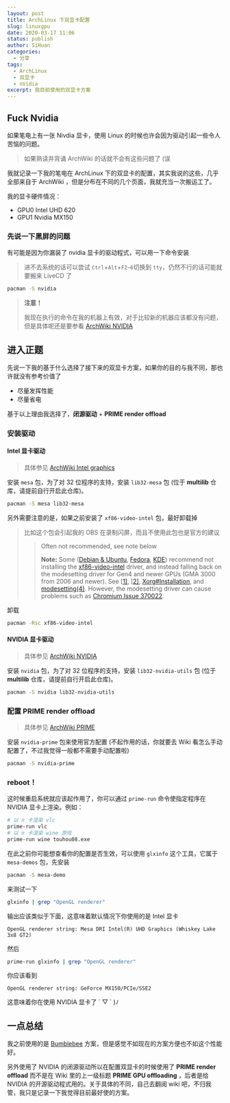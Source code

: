 ```yaml
---
layout: post
title: ArchLinux 下双显卡配置
slug: linuxgpu
date: 2020-03-17 11:06
status: publish
author: SiHuan
categories: 
  - 分享
tags: 
  - ArchLinux
  - 双显卡
  - nVidia
excerpt: 我目前使用的双显卡方案
---
```


## Fuck Nvidia

如果笔电上有一张 Nivdia 显卡，使用 Linux 的时候也许会因为驱动引起一些令人苦恼的问题。

> 如果熟读并背诵 ArchWiki 的话就不会有这些问题了  (误

我就记录一下我的笔电在 ArchLinux 下的双显卡的配置，其实我说的这些，几乎全部来自于 ArchWiki ，但是分布在不同的几个页面，我就充当一次搬运工了。

我的显卡硬件情况：

- GPU0 Intel UHD 620
- GPU1 Nvidia MX150


### 先说一下黑屏的问题

有可能是因为你漏装了 nvidia 显卡的驱动程式，可以用一下命令安装 

> 进不去系统的话可以尝试 `Ctrl`+`Alt`+`F2~6`切换到 `tty`，仍然不行的话可能就要搬来 LiveCD 了

```bash
pacman -S nvidia
```

> **注意！**
>
> 我现在执行的命令在我的机器上有效，对于比较新的机器应该都没有问题，但是具体呢还是要参看 [ArchWiki NVIDIA](https://wiki.archlinux.org/index.php/NVIDIA#Installation)



## 进入正题

先说一下我的基于什么选择了接下来的双显卡方案，如果你的目的与我不同，那也许就没有参考价值了

- 尽量发挥性能
- 尽量省电

基于以上理由我选择了，**闭源驱动** + **PRIME render offload**

### 安装驱动

#### Intel 显卡驱动

> 具体参见 [ArchWiki Intel graphics](https://wiki.archlinux.org/index.php/Intel_graphics)

安装 `mesa` 包，为了对 32 位程序的支持，安装 `lib32-mesa` 包 (位于 **multilib** 仓库，请提前自行开启此仓库)。

```bash
pacman -S mesa lib32-mesa
```

另外需要注意的是，如果之前安装了 `xf86-video-intel` 包，最好卸载掉

> 比如这个包会引起我的 OBS 在录制闪屏，而且不使用此包也是官方的建议
>
> >Often not recommended, see note below
> >
> >**Note:** Some ([Debian & Ubuntu](http://www.phoronix.com/scan.php?page=news_item&px=Ubuntu-Debian-Abandon-Intel-DDX), [Fedora](http://www.phoronix.com/scan.php?page=news_item&px=Fedora-Xorg-Intel-DDX-Switch), [KDE](https://community.kde.org/Plasma/5.9_Errata#Intel_GPUs)) recommend not installing the [xf86-video-intel](https://www.archlinux.org/packages/?name=xf86-video-intel) driver, and instead falling back on the modesetting driver for Gen4 and newer GPUs (GMA 3000 from 2006 and newer). See [[1\]](https://web.archive.org/web/20160714232204/https://www.reddit.com/r/archlinux/comments/4cojj9/it_is_probably_time_to_ditch_xf86videointel/), [[2\]](http://www.phoronix.com/scan.php?page=article&item=intel-modesetting-2017&num=1), [Xorg#Installation](https://wiki.archlinux.org/index.php/Xorg#Installation), and [modesetting(4)](https://jlk.fjfi.cvut.cz/arch/manpages/man/modesetting.4). However, the modesetting driver can cause problems such as [Chromium Issue 370022](https://bugs.chromium.org/p/chromium/issues/detail?id=370022).

卸载

```bash
pacman -Rsc xf86-video-intel
```

#### NVIDIA 显卡驱动

> 具体参见 [ArchWiki NVIDIA](https://wiki.archlinux.org/index.php/NVIDIA#Installation)

安装 `nvidia` 包，为了对 32 位程序的支持，安装 `lib32-nvidia-utils` 包 (位于 **multilib** 仓库，请提前自行开启此仓库)。

```bash
pacman -S nvidia lib32-nvidia-utils
```

### 配置 PRIME render offload

> 具体参见 [ArchWiki PRIME](https://wiki.archlinux.org/index.php/PRIME#PRIME_render_offload)

安装 `nvidia-prime` 包来使用官方配置 (不起作用的话，你就要去 Wiki 看怎么手动配置了，不过我觉得一般都不需要手动配置啦)

```bash
pacman -S nvidia-prime
```

### reboot！

这时候重启系统就应该起作用了，你可以通过 `prime-run` 命令使指定程序在 NVIDIA 显卡上渲染。例如：

```bash
# 以 n 卡渲染 vlc
prime-run vlc
# 以 n 卡渲染 wine 游戏
prime-run wine touhou08.exe
```

在此之前你可能想查看你的配置是否生效，可以使用 `glxinfo` 这个工具，它属于 `mesa-demos` 包，先安装

```bash
pacman -S mesa-demo
```

来测试一下

```bash
glxinfo | grep "OpenGL renderer"
```

输出应该类似于下面，这意味着默认情况下你使用的是 Intel 显卡

```
OpenGL renderer string: Mesa DRI Intel(R) UHD Graphics (Whiskey Lake 3x8 GT2)
```

然后

```bash
prime-run glxinfo | grep "OpenGL renderer"
```

你应该看到

```
OpenGL renderer string: GeForce MX150/PCIe/SSE2
```

这意味着你在使用 NVIDIA 显卡了 ´ ▽ ` )ﾉ

## 一点总结

我之前使用的是 [Bumblebee](https://wiki.archlinux.org/index.php/Bumblebee) 方案，但是感觉不如现在的方案方便也不如这个性能好。

另外使用了 NVIDIA 的闭源驱动所以在配置双显卡的时候使用了 **PRIME render offload** 而不是在 Wiki 里的上一级标题 **PRIME GPU offloading** ，后者是给 NVIDIA 的开源驱动程式用的。关于具体的不同，自己去翻阅 wiki 吧，不归我管，我只是记录一下我觉得目前最好使的方案。